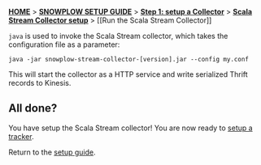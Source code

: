 [**HOME**](Home) > [**SNOWPLOW SETUP GUIDE**](Setting-up-Snowplow) > [**Step 1: setup a Collector**](Setting-up-a-Collector) > [**Scala Stream Collector setup**](setting-up-the-Scala-Stream-Collector) > [[Run the Scala Stream Collector]]

`java` is used to invoke the Scala Stream collector, which takes the configuration file as a parameter:

    java -jar snowplow-stream-collector-[version].jar --config my.conf

This will start the collector as a HTTP service and write serialized Thrift records to Kinesis.

## All done?

You have setup the Scala Stream collector! You are now ready to [setup a tracker](Setting-up-a-Tracker).

Return to the [setup guide](Setting-up-Snowplow).
